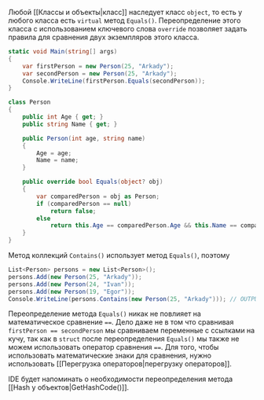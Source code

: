
Любой [[Классы и объекты|класс]] наследует класс `object`, то есть у любого класса есть `virtual` метод `Equals()`. Переопределение этого класса с использованием ключевого слова `override` позволяет задать правила для сравнения двух экземпляров этого класса.

```cs
static void Main(string[] args)
{
    var firstPerson = new Person(25, "Arkady");
    var secondPerson = new Person(25, "Arkady");
    Console.WriteLine(firstPerson.Equals(secondPerson));
}

class Person
{
    public int Age { get; }
    public string Name { get; }

    public Person(int age, string name)
    {
        Age = age;
        Name = name;
    }

    public override bool Equals(object? obj)
    {
        var comparedPerson = obj as Person;
        if (comparedPerson == null)
            return false;
        else
            return this.Age == comparedPerson.Age && this.Name == comparedPerson.Name;
    }
}
```

Метод коллекций `Contains()` использует метод `Equals()`, поэтому

```cs
List<Person> persons = new List<Person>();
persons.Add(new Person(25, "Arkady"));
persons.Add(new Person(24, "Ivan"));
persons.Add(new Person(19, "Egor"));
Console.WriteLine(persons.Contains(new Person(25, "Arkady"))); // OUTPUT: true
```

Переопределение метода `Equals()` никак не повлияет на математическое сравнение `==`. Дело даже не в том что сравнивая `firstPerson == secondPerson` мы сравниваем переменные с ссылками на кучу, так как в `struct` после переопределения `Equals()` мы также не можем использовать оператор сравнения `==`. Для того, чтобы использовать математические знаки для сравнения, нужно использовать [[Перегрузка операторов|перегрузку операторов]].

IDE будет напоминать о необходимости переопределения метода [[Hash у объектов|GetHashCode()]].